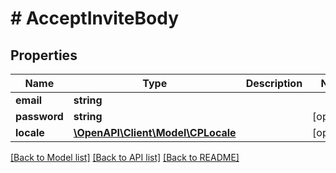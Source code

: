 # # AcceptInviteBody

## Properties

Name | Type | Description | Notes
------------ | ------------- | ------------- | -------------
**email** | **string** |  |
**password** | **string** |  | [optional]
**locale** | [**\OpenAPI\Client\Model\CPLocale**](CPLocale.md) |  | [optional]

[[Back to Model list]](../../README.md#models) [[Back to API list]](../../README.md#endpoints) [[Back to README]](../../README.md)
